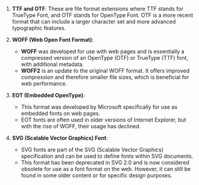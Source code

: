 1. **TTF and OTF**: These are file format extensions where TTF stands for TrueType Font, and OTF stands for OpenType Font. OTF is a more recent format that can include a larger character set and more advanced typographic features.
2. **WOFF (Web Open Font Format)**:
    
    - **WOFF** was developed for use with web pages and is essentially a compressed version of an OpenType (OTF) or TrueType (TTF) font, with additional metadata.
    - **WOFF2** is an update to the original WOFF format. It offers improved compression and therefore smaller file sizes, which is beneficial for web performance.
3. **EOT (Embedded OpenType)**:
    
    - This format was developed by Microsoft specifically for use as embedded fonts on web pages.
    - EOT fonts are often used in older versions of Internet Explorer, but with the rise of WOFF, their usage has declined.
4. **SVG (Scalable Vector Graphics) Font**:
    
    - SVG fonts are part of the SVG (Scalable Vector Graphics) specification and can be used to define fonts within SVG documents.
    - This format has been deprecated in SVG 2.0 and is now considered obsolete for use as a font format on the web. However, it can still be found in some older content or for specific design purposes.